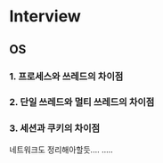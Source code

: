 # Interview

## OS

### 1. 프로세스와 쓰레드의 차이점



### 2. 단일 쓰레드와 멀티 쓰레드의 차이점


### 3. 세션과 쿠키의 차이점


네트워크도 정리해아할듯....
.....
